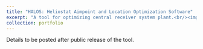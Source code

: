 ```yaml
---
title: "HALOS: Heliostat Aimpoint and Location Optimization Software"
excerpt: "A tool for optimizing central receiver system plant.<br/><img src='/images/halos.png'>"
collection: portfolio
---
```


Details to be posted after public release of the tool.

